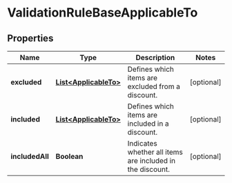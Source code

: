 

# ValidationRuleBaseApplicableTo


## Properties

| Name | Type | Description | Notes |
|------------ | ------------- | ------------- | -------------|
|**excluded** | [**List&lt;ApplicableTo&gt;**](ApplicableTo.md) | Defines which items are excluded from a discount. |  [optional] |
|**included** | [**List&lt;ApplicableTo&gt;**](ApplicableTo.md) | Defines which items are included in a discount. |  [optional] |
|**includedAll** | **Boolean** | Indicates whether all items are included in the discount. |  [optional] |




